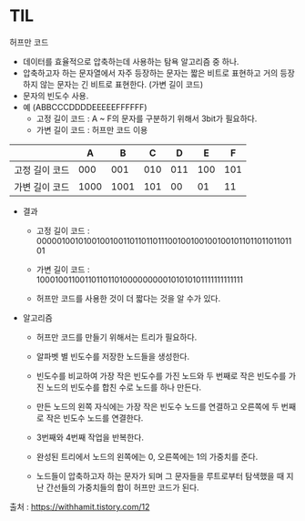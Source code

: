 # TIL

허프만 코드

- 데이터를 효율적으로 압축하는데 사용하는 탐욕 알고리즘 중 하나.
- 압축하고자 하는 문자열에서 자주 등장하는 문자는 짧은 비트로 표현하고 거의 등장하지 않는 문자는 긴 비트로 표현한다. (가변 길이 코드)
- 문자의 빈도수 사용.
- 예 (ABBCCCDDDDEEEEEFFFFFF)
  - 고정 길이 코드 : A ~ F의 문자를 구분하기 위해서 3bit가 필요하다.
  - 가변 길이 코드 : 허프만 코드 이용

|  | A  | B  | C  | D  | E  | F  |
| -------------- | ---- | ---- | ---- | ---- | ---- | ---- |
| 고정 길이 코드 | 000 | 001 | 010 | 011 | 100 | 101 |
|  가변 길이 코드  |   1000   |  1001   |  101  |  00   |  01  |  11    |

- 결과

  - 고정 길이 코드 : 000001001010010010011011011011100100100100100101101101101101101
  - 가변 길이 코드 : 100010011001101101101000000000101010101111111111111

  - 허프만 코드를 사용한 것이 더 짧다는 것을 알 수가 있다.

- 알고리즘

  - 허프만 코드를 만들기 위해서는 트리가 필요하다.
  - 알파벳 별 빈도수를 저장한 노드들을 생성한다.
  - 빈도수를 비교하여 가장 작은 빈도수를 가진 노드와 두 번째로 작은 빈도수를 가진 노드의 빈도수를 합친 수로 노드를 하나 만든다.
  - 만든 노드의 왼쪽 자식에는 가장 작은 빈도수 노드를 연결하고 오른쪽에 두 번째로 작은 빈도수 노드를 연결한다.
  - 3번째와 4번째 작업을 반복한다.

  - 완성된 트리에서 노드의 왼쪽에는 0, 오른쪽에는 1의 가중치를 준다.
  - 노드들이 압축하고자 하는 문자가 되며 그 문자들을 루트로부터 탐색했을 때 지난 간선들의 가중치들의 합이 허프만 코드가 된다.



출처 : https://withhamit.tistory.com/12
